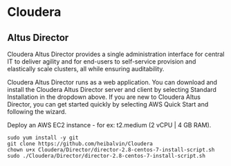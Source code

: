 # Cloudera

## Altus Director

Cloudera Altus Director provides a single administration interface for central IT to deliver agility and for end-users to self-service provision and elastically scale clusters, all while ensuring auditability.   

Cloudera Altus Director runs as a web application. You can download and install the Cloudera Altus Director server and client by selecting Standard Installation in the dropdown above. If you are new to Cloudera Altus Director, you can get started quickly by selecting AWS Quick Start and following the wizard.

Deploy an AWS EC2 instance - for ex: t2.medium (2 vCPU | 4 GB RAM).   

```
sudo yum install -y git
git clone https://github.com/heibalvin/Cloudera
chown u+x Cloudera/Director/director-2.8-centos-7-install-script.sh
sudo ./Cloudera/Director/director-2.8-centos-7-install-script.sh

```




